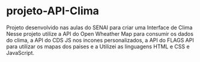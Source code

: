 # projeto-API-Clima

Projeto desenvolvido nas aulas do SENAI para criar uma Interface de Clima
Nesse projeto utilize a API do Open Wheather Map para consumir os dados do clima, a API do CDS JS nos incones personalizados, a API do FLAGS API para utilizar os mapas dos paises e a 
Utilizei as linguagens HTML e CSS e JavaScript.









